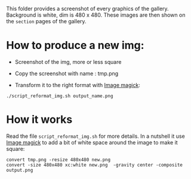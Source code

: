 This folder provides a screenshot of every graphics of the gallery. Background is white, dim is 480 x 480. These images are then shown on the `section` pages of the gallery.

# How to produce a new img:  

- Screenshot of the img, more or less square

- Copy the screenshot with name : tmp.png

- Transform it to the right format with [Image magick](https://www.imagemagick.org/script/index.php):

```
./script_reformat_img.sh output_name.png
```

# How it works
Read the file `script_reformat_img.sh` for more details. In a nutshell it use [Image magick](https://www.imagemagick.org/script/index.php) to add a bit of white space around the image to make it square:

```
convert tmp.png -resize 480x480 new.png
convert -size 480x480 xc:white new.png  -gravity center -composite output.png
```



